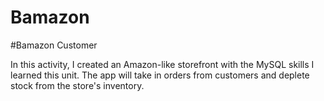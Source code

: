# Bamazon

#Bamazon Customer

In this activity, I created an Amazon-like storefront with the MySQL skills I learned this unit. 
The app will take in orders from customers and deplete stock from the store's inventory. 


